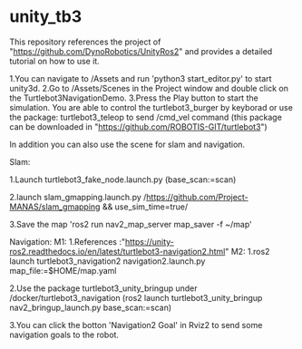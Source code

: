 # unity_tb3
This repository references the project of "https://github.com/DynoRobotics/UnityRos2" and provides a detailed tutorial on how to use it.

1.You can navigate to /Assets and run 'python3 start_editor.py' to start unity3d.
2.Go to  /Assets/Scenes in the Project window and double click on the Turtlebot3NavigationDemo.
3.Press the Play button to start the simulation.
You are able to control the turtlebot3_burger by keyborad or use the package: turtlebot3_teleop to send /cmd_vel command (this package can be downloaded in "https://github.com/ROBOTIS-GIT/turtlebot3")

In addition you can also use the scene for slam and navigation.
   
Slam: 

1.Launch turtlebot3_fake_node.launch.py  (base_scan:=scan)
          
2.launch slam_gmapping.launch.py           /https://github.com/Project-MANAS/slam_gmapping  && use_sim_time=true/
         
3.Save the map 'ros2 run nav2_map_server map_saver -f ~/map'

Navigation:
M1:
1.References :"https://unity-ros2.readthedocs.io/en/latest/turtlebot3-navigation2.html"
M2:
1.ros2 launch turtlebot3_navigation2 navigation2.launch.py map_file:=$HOME/map.yaml

2.Use the package turtlebot3_unity_bringup under /docker/turtlebot3_navigation
  (ros2 launch turtlebot3_unity_bringup nav2_bringup_launch.py base_scan:=scan)
  
3.You can click the botton 'Navigation2 Goal' in Rviz2 to send some navigation goals to the robot.

